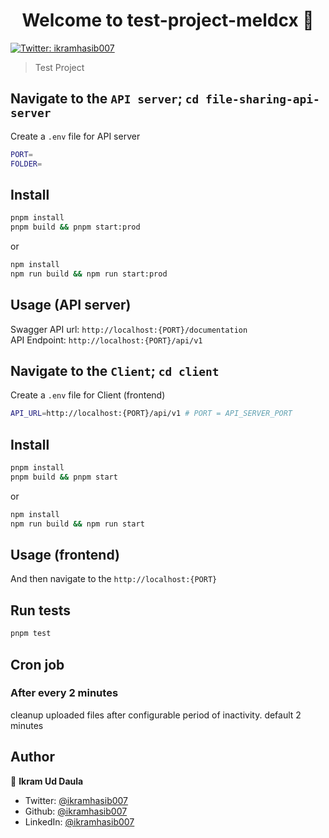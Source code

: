 <h1 align="center">Welcome to test-project-meldcx 👋</h1>
<p>
  <a href="https://twitter.com/ikramhasib007" target="_blank">
    <img alt="Twitter: ikramhasib007" src="https://img.shields.io/twitter/follow/ikramhasib007.svg?style=social" />
  </a>
</p>

> Test Project

## Navigate to the `API server`; `cd file-sharing-api-server`

Create a `.env` file for API server

```sh
PORT=
FOLDER=
```

## Install

```sh
pnpm install
pnpm build && pnpm start:prod
```

or

```sh
npm install
npm run build && npm run start:prod
```

## Usage (API server)

Swagger API url: `http://localhost:{PORT}/documentation`
<br/>
API Endpoint: `http://localhost:{PORT}/api/v1`

## Navigate to the `Client`; `cd client`

Create a `.env` file for Client (frontend)

```sh
API_URL=http://localhost:{PORT}/api/v1 # PORT = API_SERVER_PORT
```

## Install

```sh
pnpm install
pnpm build && pnpm start
```

or

```sh
npm install
npm run build && npm run start
```

## Usage (frontend)

And then navigate to the `http://localhost:{PORT}`

## Run tests

```sh
pnpm test
```

## Cron job

### After every 2 minutes

cleanup uploaded files after configurable period of inactivity. default 2 minutes

## Author

👤 **Ikram Ud Daula**

- Twitter: [@ikramhasib007](https://twitter.com/ikramhasib007)
- Github: [@ikramhasib007](https://github.com/ikramhasib007)
- LinkedIn: [@ikramhasib007](https://linkedin.com/in/ikramhasib007)
